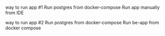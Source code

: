 way to run app #1
Run postgres from docker-compose
Run app manually from IDE

way to run app #2
Run postgres from docker-compose
Run be-app from docker compose